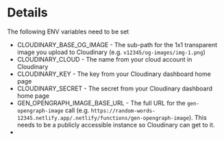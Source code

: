 # Details

The following ENV variables need to be set

- CLOUDINARY_BASE_OG_IMAGE - The sub-path for the 1x1 transparent image you upload to Cloudinary (e.g. `v12345/og-images/img-1.png`)
- CLOUDINARY_CLOUD - The name from your cloud account in Cloudinary
- CLOUDINARY_KEY - The key from your Cloudinary dashboard home page
- CLOUDINARY_SECRET - The secret from your Cloudinary dashboard home page
- GEN_OPENGRAPH_IMAGE_BASE_URL - The full URL for the `gen-opengraph-image` call (e.g. `https://random-words-12345.netlify.app/.netlify/functions/gen-opengraph-image`). This needs to be a publicly accessible instance so Cloudinary can get to it.
-

